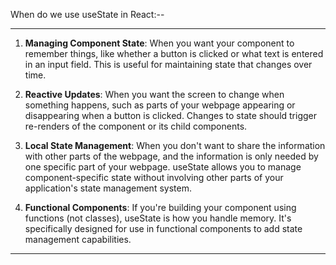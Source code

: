 
When do we use  useState  in React:--

---

1. **Managing Component State**: When you want your component to remember things, like whether a button is clicked or what text is entered in an input field. This is useful for maintaining state that changes over time.

2. **Reactive Updates**: When you want the screen to change when something happens, such as parts of your webpage appearing or disappearing when a button is clicked. Changes to state should trigger re-renders of the component or its child components.

3. **Local State Management**: When you don't want to share the information with other parts of the webpage, and the information is only needed by one specific part of your webpage. useState allows you to manage component-specific state without involving other parts of your application's state management system.

4. **Functional Components**: If you're building your component using functions (not classes), useState is how you handle memory. It's specifically designed for use in functional components to add state management capabilities.

---
